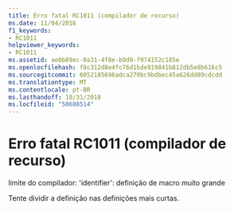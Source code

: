 ```yaml
---
title: Erro fatal RC1011 (compilador de recurso)
ms.date: 11/04/2016
f1_keywords:
- RC1011
helpviewer_keywords:
- RC1011
ms.assetid: ae0b89ec-0a31-4f8e-b9d0-f974152c185e
ms.openlocfilehash: f8c312d8e4fc76d1bde919841b812db5e8b616c5
ms.sourcegitcommit: 6052185696adca270bc9bdbec45a626dd89cdcdd
ms.translationtype: MT
ms.contentlocale: pt-BR
ms.lasthandoff: 10/31/2018
ms.locfileid: "50608514"
---
```

# <a name="resource-compiler-fatal-error-rc1011"></a>Erro fatal RC1011 (compilador de recurso)

limite do compilador: 'identifier': definição de macro muito grande

Tente dividir a definição nas definições mais curtas.